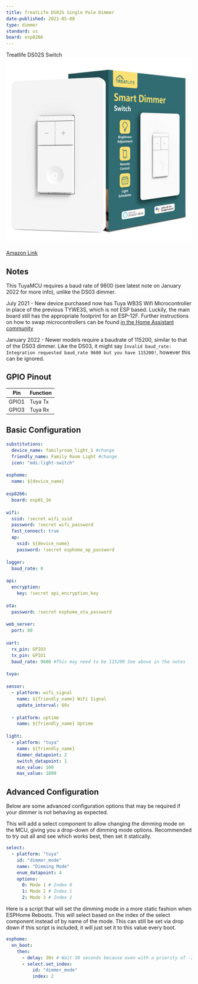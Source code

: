 ```yaml
---
title: TreatLife DS02S Single Pole Dimmer
date-published: 2021-05-08
type: dimmer
standard: us
board: esp8266
---
```


Treatlife DS02S Switch![image](Treatlife-DS02S.png)

[Amazon Link](https://amzn.to/2RHB44M)

## Notes

This TuyaMCU requires a baud rate of 9600 (see latest note on January 2022 for more info), unlike the DS03 dimmer.

July 2021 - New device purchased now has Tuya WB3S Wifi Microcontroller in place of the previous TYWE3S, which is not ESP based. Luckily, the main board still has the appropriate footprint for an ESP-12F. Further instructions on how to swap microcontrollers can be found [in the Home Assistant community](https://community.home-assistant.io/t/treatlife-dual-outlet-indoor-dimmer-plug-wb3s-to-esp-12-transplant/256798)

January 2022 - Newer models require a baudrate of 115200, similar to that of the DS03 dimmer. Like the DS03, it might say `Invalid baud_rate: Integration requested baud_rate 9600 but you have 115200!`, however this can be ignored.

## GPIO Pinout

| Pin   | Function |
| ----- | -------- |
| GPIO1 | Tuya Tx  |
| GPIO3 | Tuya Rx  |

## Basic Configuration

```yaml
substitutions:
  device_name: familyroom_light_1 #change
  friendly_name: Family Room Light #change
  icon: "mdi:light-switch"

esphome:
  name: ${device_name}

esp8266:
  board: esp01_1m

wifi:
  ssid: !secret wifi_ssid
  password: !secret wifi_password
  fast_connect: true
  ap:
    ssid: ${device_name}
    password: !secret esphome_ap_password

logger:
  baud_rate: 0

api:
  encryption:
    key: !secret api_encryption_key

ota:
  password: !secret esphome_ota_password

web_server:
  port: 80

uart:
  rx_pin: GPIO3
  tx_pin: GPIO1
  baud_rate: 9600 #This may need to be 115200 See above in the notes

tuya:

sensor:
  - platform: wifi_signal
    name: ${friendly_name} WiFi Signal
    update_interval: 60s

  - platform: uptime
    name: ${friendly_name} Uptime

light:
  - platform: "tuya"
    name: ${friendly_name}
    dimmer_datapoint: 2
    switch_datapoint: 1
    min_value: 100
    max_value: 1000
```

## Advanced Configuration

Below are some advanced configuration options that may be required if your dimmer is not behaving as expected.

This will add a select component to allow changing the dimming mode on the MCU, giving you a drop-down of dimming mode options. Recommended to try out all and see which works best, then set it statically.

```yaml
select:
  - platform: "tuya"
    id: "dimmer_mode"
    name: "Dimming Mode"
    enum_datapoint: 4
    options:
      0: Mode 1 # Index 0
      1: Mode 2 # Index 1
      2: Mode 3 # Index 2
```

Here is a script that will set the dimming mode in a more static fashion when ESPHome Reboots. This will select based on the index of the select component instead of by name of the mode. This can still be set via drop down if this script is included, it will just set it to this value every boot.

```yaml
esphome:
  on_boot:
    then:
      - delay: 30s # Wait 30 seconds because even with a priority of -200.0, it will not update the datapoint.
      - select.set_index:
          id: "dimmer_mode"
          index: 2
```
